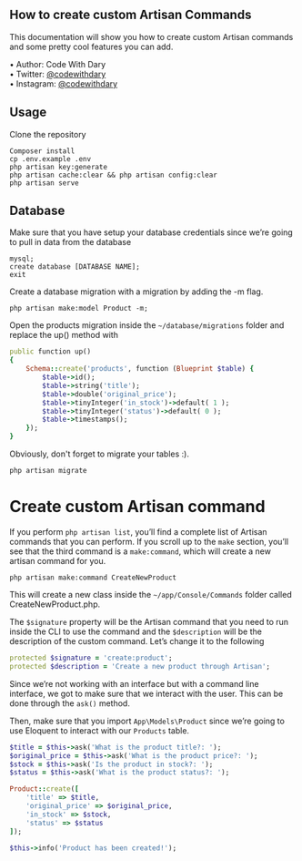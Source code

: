 ## How to create custom Artisan Commands

This documentation will show you how to create custom Artisan commands and some pretty cool features you can add.

•	Author: Code With Dary <br>
•	Twitter: [@codewithdary](https://twitter.com/codewithdary) <br>
•	Instagram: [@codewithdary](https://www.instagram.com/codewithdary/) <br>

## Usage <br>
Clone the repository <br>
```
Composer install
cp .env.example .env 
php artisan key:generate
php artisan cache:clear && php artisan config:clear 
php artisan serve 
```

## Database <br>

Make sure that you have setup your database credentials since we’re going to pull in data from the database <br>
```
mysql;
create database [DATABASE NAME];
exit
```

Create a database migration with a migration by adding the -m flag.
```
php artisan make:model Product -m; 
```

Open the products migration inside the ```~/database/migrations``` folder and replace the up() method with
```ruby
public function up()
{
    Schema::create('products', function (Blueprint $table) {
        $table->id();
        $table->string('title');
        $table->double('original_price');
        $table->tinyInteger('in_stock')->default( 1 );
        $table->tinyInteger('status')->default( 0 );
        $table->timestamps();
    });
}
```

Obviously, don't forget to migrate your tables :).
```
php artisan migrate
```

# Create custom Artisan command <br>
If you perform ```php artisan list```, you’ll find a complete list of Artisan commands that you can perform. If you scroll up to the ```make``` section, you’ll see that the third command is a ```make:command```, which will create a new artisan command for you. <br>
```
php artisan make:command CreateNewProduct
```

This will create a new class inside the ```~/app/Console/Commands``` folder called CreateNewProduct.php. 

The ```$signature``` property will be the Artisan command that you need to run inside the CLI to use the command and the ```$description``` will be the description of the custom command. Let’s change it to the following
```ruby
protected $signature = 'create:product';
protected $description = 'Create a new product through Artisan';
```

Since we’re not working with an interface but with a command line interface, we got to make sure that we interact with the user. This can be done through the ```ask()``` method.

Then, make sure that you import ```App\Models\Product``` since we’re going to use Eloquent to interact with our ```Products``` table.
```ruby
$title = $this->ask('What is the product title?: ');
$original_price = $this->ask('What is the product price?: ');
$stock = $this->ask('Is the product in stock?: ');
$status = $this->ask('What is the product status?: ');

Product::create([
    'title' => $title,
    'original_price' => $original_price,
    'in_stock' => $stock,
    'status' => $status
]);

$this->info('Product has been created!');
```

